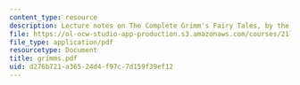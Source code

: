 ```yaml
---
content_type: resource
description: Lecture notes on The Complete Grimm's Fairy Tales, by the Brothers Grimm.
file: https://ol-ocw-studio-app-production.s3.amazonaws.com/courses/21l-012-forms-of-western-narrative-fall-2007/d276b721a36524d4f97c7d159f39ef12_grimms.pdf
file_type: application/pdf
resourcetype: Document
title: grimms.pdf
uid: d276b721-a365-24d4-f97c-7d159f39ef12
---
```

